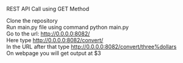 REST API Call using GET Method

Clone the repository<br>
Run main.py file using command python main.py <br>
Go to the url: http://0.0.0.0:8082/ <br>
Here type http://0.0.0.0:8082/convert/ <br>
In the URL after that type http://0.0.0.0:8082/convert/three%dollars <br>
On webpage you will get output at $3 <br>
